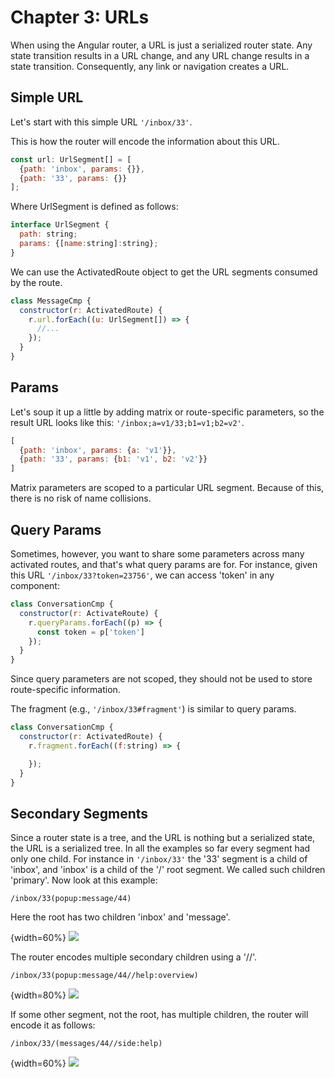 # Chapter 3: URLs

When using the Angular router, a URL is just a serialized router state. Any state transition results in a URL change, and any URL change results in a state transition. Consequently, any link or navigation creates a URL.

## Simple URL

Let's start with this simple URL `'/inbox/33'`.

This is how the router will encode the information about this URL.

```javascript
const url: UrlSegment[] = [
  {path: 'inbox', params: {}},
  {path: '33', params: {}}
];
```

Where UrlSegment is defined as follows:

```javascript
interface UrlSegment {
  path: string;
  params: {[name:string]:string};
}
```

We can use the ActivatedRoute object to get the URL segments consumed by the route.

```javascript
class MessageCmp {
  constructor(r: ActivatedRoute) {
    r.url.forEach((u: UrlSegment[]) => {
      //...
    });
  }
}
```

## Params

Let's soup it up a little by adding matrix or route-specific parameters, so the result URL looks like this: `'/inbox;a=v1/33;b1=v1;b2=v2'`.

```javascript
[
  {path: 'inbox', params: {a: 'v1'}},
  {path: '33', params: {b1: 'v1', b2: 'v2'}}
]
```

Matrix parameters are scoped to a particular URL segment. Because of this, there is no risk of name collisions.

## Query Params

Sometimes, however, you want to share some parameters across many activated routes, and that's what query params are for. For instance, given this URL `'/inbox/33?token=23756'`, we can access 'token' in any component:

```javascript
class ConversationCmp {
  constructor(r: ActivateRoute) {
    r.queryParams.forEach((p) => {
      const token = p['token']
    });
  }
}
```

Since query parameters are not scoped, they should not be used to store route-specific information.

The fragment (e.g., `'/inbox/33#fragment'`) is similar to query params.

```javascript
class ConversationCmp {
  constructor(r: ActivatedRoute) {
    r.fragment.forEach((f:string) => {

    });
  }
}
```

## Secondary Segments

Since a router state is a tree, and the URL is nothing but a serialized state, the URL is a serialized tree. In all the examples so far every segment had only one child. For instance in `'/inbox/33'` the '33' segment is a child of 'inbox', and 'inbox' is a child of the '/' root segment. We called such children 'primary'. Now look at this example:

    /inbox/33(popup:message/44)

Here the root has two children 'inbox' and 'message'.

{width=60%}
![](images/5_url/url_1.png)

The router encodes multiple secondary children using a '//'.

    /inbox/33(popup:message/44//help:overview)

{width=80%}
![](images/5_url/url_2.png)

If some other segment, not the root, has multiple children, the router will encode it as follows:

    /inbox/33/(messages/44//side:help)

{width=60%}
![](images/5_url/url_3.png)